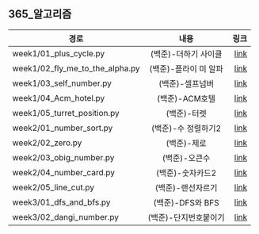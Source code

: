 ## 365_알고리즘
| 경로 | 내용 | 링크 |
| --- |:---:|---:|
|week1/01_plus_cycle.py|(백준)-더하기 사이클|[link](https://velog.io/@wnsaud9322/%EC%95%8C%EA%B3%A0%EB%A6%AC%EC%A6%98-%EC%97%B0%EC%8A%B5-%EB%8D%94%ED%95%98%EA%B8%B0-%EC%82%AC%EC%9D%B4%ED%81%B4python)
|week1/02_fly_me_to_the_alpha.py|(백준)-플라이 미 알파|[link](https://velog.io/@wnsaud9322/%EC%95%8C%EA%B3%A0%EB%A6%AC%EC%A6%98-%EC%97%B0%EC%8A%B5-Fly-me-to-the-alpha-centauripython)
|week1/03_self_number.py|(백준)-셀프넘버|[link](https://velog.io/@wnsaud9322/%EC%95%8C%EA%B3%A0%EB%A6%AC%EC%A6%98-%EC%97%B0%EC%8A%B5-%EC%85%80%ED%94%84%EB%84%98%EB%B2%84python)
|week1/04_Acm_hotel.py|(백준)-ACM호텔|[link](https://velog.io/@wnsaud9322/%EC%95%8C%EA%B3%A0%EB%A6%AC%EC%A6%98-%EC%97%B0%EC%8A%B5-ACM-%ED%98%B8%ED%85%94python)
|week1/05_turret_position.py|(백준)-터렛|[link](https://velog.io/@wnsaud9322/%EC%95%8C%EA%B3%A0%EB%A6%AC%EC%A6%98-%EC%97%B0%EC%8A%B5-%ED%84%B0%EB%A0%9Bpython)
|week2/01_number_sort.py|(백준)-수 정렬하기2|[link](https://velog.io/@wnsaud9322/%EC%95%8C%EA%B3%A0%EB%A6%AC%EC%A6%98-%EC%97%B0%EC%8A%B5-%EC%88%98-%EC%A0%95%EB%A0%AC%ED%95%98%EA%B8%B02python)
|week2/02_zero.py|(백준)-제로|[link](https://velog.io/@wnsaud9322/%EC%95%8C%EA%B3%A0%EB%A6%AC%EC%A6%98-%EC%97%B0%EC%8A%B5-%EC%A0%9C%EB%A1%9Cpython)
|week2/03_obig_number.py|(백준)-오큰수|[link](https://velog.io/@wnsaud9322/%EC%95%8C%EA%B3%A0%EB%A6%AC%EC%A6%98-%EC%97%B0%EC%8A%B5-%EC%98%A4%ED%81%B0%EC%88%98python)
|week2/04_number_card.py|(백준)-숫자카드2|[link](https://velog.io/@wnsaud9322/%EC%95%8C%EA%B3%A0%EB%A6%AC%EC%A6%98-%EC%97%B0%EC%8A%B5-%EC%88%AB%EC%9E%90%EC%B9%B4%EB%93%9C2python)
|week2/05_line_cut.py|(백준)-랜선자르기|[link](https://velog.io/@wnsaud9322/%EC%95%8C%EA%B3%A0%EB%A6%AC%EC%A6%98-%EC%97%B0%EC%8A%B5-%EB%9E%9C%EC%84%A0-%EC%9E%90%EB%A5%B4%EA%B8%B0python)
|week3/01_dfs_and_bfs.py|(백준)-DFS와 BFS|[link](https://velog.io/@wnsaud9322/%EC%95%8C%EA%B3%A0%EB%A6%AC%EC%A6%98-%EC%97%B0%EC%8A%B5-DFS%EC%99%80-BFSpython)
|week3/02_dangi_number.py|(백준)-단지번호붙이기|[link](https://velog.io/@wnsaud9322/%EC%95%8C%EA%B3%A0%EB%A6%AC%EC%A6%98-%EC%97%B0%EC%8A%B5-%EB%8B%A8%EC%A7%80%EB%B2%88%ED%98%B8%EB%B6%99%EC%9D%B4%EA%B8%B0python)